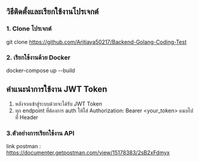 ## วิธีติดตั้งและเรียกใช้งานโปรเจกต์
### 1. Clone โปรเจกต์
git clone https://github.com/Aritiaya50217/Backend-Golang-Coding-Test

### 2. เรียกใช้งานด้วย Docker
docker-compose up --build

## คำแนะนำการใช้งาน JWT Token
1. หลังจากเข้าสู่ระบบด้วยจะได้รับ JWT Token
2. ทุก endpoint ที่ต้องการ auth ให้ใส่ Authorization: Bearer <your_token> แนบไปที่ Header

### 3.ตัวอย่างการเรียกใช้งาน API
link postman : https://documenter.getpostman.com/view/15178383/2sB2xFdmyx

